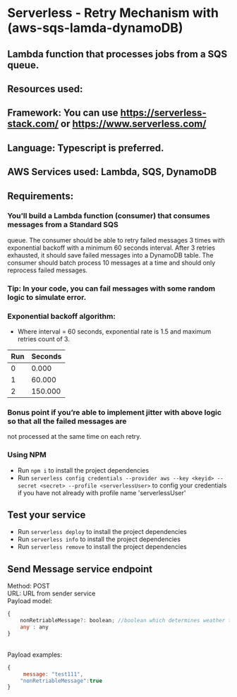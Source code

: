 # Serverless - Retry Mechanism with (aws-sqs-lamda-dynamoDB)

## Lambda function that processes jobs from a SQS queue.

## Resources used:
## Framework: You can use https://serverless-stack.com/ or https://www.serverless.com/
## Language: Typescript is preferred.
## AWS Services used: Lambda, SQS, DynamoDB
## Requirements:

### You’ll build a Lambda function (consumer) that consumes messages from a Standard SQS
queue. The consumer should be able to retry failed messages 3 times with exponential backoff
with a minimum 60 seconds interval. After 3 retries exhausted, it should save failed messages
into a DynamoDB table. The consumer should batch process 10 messages at a time and
should only reprocess failed messages.
### Tip: In your code, you can fail messages with some random logic to simulate error.
### Exponential backoff algorithm:
+ Where interval = 60 seconds, exponential rate is 1.5 and maximum retries count of 3.

| Run | Seconds | 
|-----|---------|
| 0   | 0.000   | 
| 1   | 60.000  |
| 2   | 150.000 | 

### Bonus point if you’re able to implement jitter with above logic so that all the failed messages are
not processed at the same time on each retry.


### Using NPM

- Run `npm i` to install the project dependencies
- Run `serverless config credentials --provider aws --key <keyid> --secret <secret> --profile <serverlessUser>` to config your credentials if you have not already with profile name 'serverlessUser'


## Test your service
- Run `serverless deploy` to install the project dependencies
- Run `serverless info` to install the project dependencies
- Run `serverless remove` to install the project dependencies

## Send Message service endpoint
Method: POST<br />
URL: URL from sender service<br />
Payload model:
```javascript
{
    nonRetriableMessage?: boolean; //boolean which determines weather to fail the message or not
    any : any
}
```
<br />Payload examples: 
```javascript
{
     message: "test111",
    "nonRetriableMessage":true 
}
```

